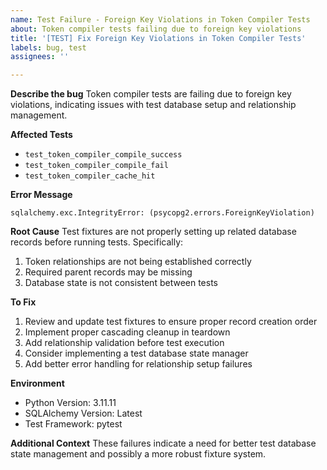 ```yaml
---
name: Test Failure - Foreign Key Violations in Token Compiler Tests
about: Token compiler tests failing due to foreign key violations
title: '[TEST] Fix Foreign Key Violations in Token Compiler Tests'
labels: bug, test
assignees: ''

---
```


**Describe the bug**
Token compiler tests are failing due to foreign key violations, indicating issues with test database setup and relationship management.

**Affected Tests**
- `test_token_compiler_compile_success`
- `test_token_compiler_compile_fail`
- `test_token_compiler_cache_hit`

**Error Message**
```
sqlalchemy.exc.IntegrityError: (psycopg2.errors.ForeignKeyViolation)
```

**Root Cause**
Test fixtures are not properly setting up related database records before running tests. Specifically:
1. Token relationships are not being established correctly
2. Required parent records may be missing
3. Database state is not consistent between tests

**To Fix**
1. Review and update test fixtures to ensure proper record creation order
2. Implement proper cascading cleanup in teardown
3. Add relationship validation before test execution
4. Consider implementing a test database state manager
5. Add better error handling for relationship setup failures

**Environment**
- Python Version: 3.11.11
- SQLAlchemy Version: Latest
- Test Framework: pytest

**Additional Context**
These failures indicate a need for better test database state management and possibly a more robust fixture system.
